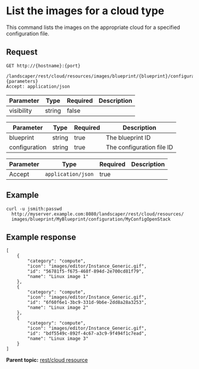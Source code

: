 # List the images for a cloud type

This command lists the images on the appropriate cloud for a specified configuration file.

## Request

```
GET http://{hostname}:{port}
  /landscaper/rest/cloud/resources/images/blueprint/{blueprint}/configuration/{configuration}?{parameters}
Accept: application/json

```

|Parameter|Type|Required|Description|
|---------|----|--------|-----------|
|visibility|string|false| |

|Parameter|Type|Required|Description|
|---------|----|--------|-----------|
|blueprint|string|true|The blueprint ID|
|configuration|string|true|The configuration file ID|

|Parameter|Type|Required|Description|
|---------|----|--------|-----------|
|Accept|`application/json`|true| |

## Example

```
curl -u jsmith:passwd 
  http://myserver.example.com:8080/landscaper/rest/cloud/resources/
  images/blueprint/MyBlueprint/configuration/MyConfigOpenStack
```

## Example response

```
[
    {
        "category": "compute",
        "icon": "images/editor/Instance_Generic.gif",
        "id": "56781f5-f675-468f-894d-2e700cd81f79",
        "name": "Linux image 1"
    },
    {
        "category": "compute",
        "icon": "images/editor/Instance_Generic.gif",
        "id": "6f60f6e1-3bc9-331d-9b6e-2dd8a28a3253",
        "name": "Linux image 2"
    },
    {
        "category": "compute",
        "icon": "images/editor/Instance_Generic.gif",
        "id": "bdf5549c-892f-4c67-a3c9-9f494f1c7ead",
        "name": "Linux image 3"
    }
]
```

**Parent topic:** [rest/cloud resource](../../com.edt.api.doc/topics/rest_cloud.md)

